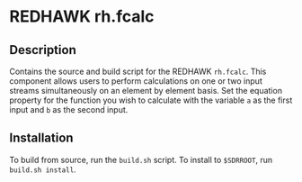 # REDHAWK rh.fcalc
 
## Description

Contains the source and build script for the REDHAWK `rh.fcalc`.
This component allows users to perform calculations on one or two input streams
simultaneously on an element by element basis. Set the equation property for the
function you wish to calculate with the variable `a` as the first input and `b`
as the second input.

## Installation

To build from source, run the `build.sh` script.
To install to `$SDRROOT`, run `build.sh install`.
